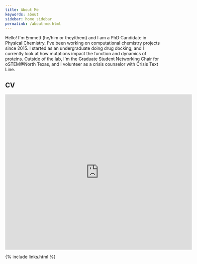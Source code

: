 ```yaml
---
title: About Me
keywords: about
sidebar: home_sidebar
permalink: /about-me.html
---
```


Hello! I'm Emmett (he/him or they/them) and I am a PhD Candidate in Physical
Chemistry. I've been working on computational chemistry projects since 2015.
I started as an undergraduate doing drug docking, and I currently look at
how mutations impact the function and dynamics of proteins. Outside of the lab,
I'm the Graduate Student Networking Chair for oSTEM@North Texas, and I
volunteer as a crisis counselor with Crisis Text Line.

## CV

<iframe src="https://docs.google.com/viewer?url=https://github.com/emleddin/CV/raw/master/EML-CV-GH.pdf&embedded=true" style="width:600px; height:500px;" frameborder="0"></iframe>



{% include links.html %}
